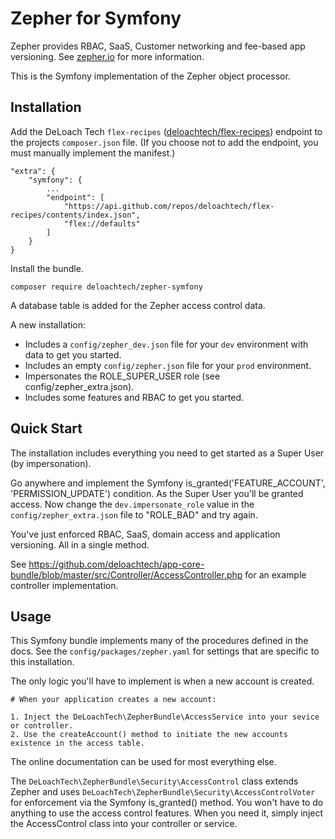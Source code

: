 Zepher for Symfony
==================

Zepher provides RBAC, SaaS, Customer networking and fee-based app versioning. See [zepher.io](https://zepher.io) for more information.

This is the Symfony implementation of the Zepher object processor.


Installation
------------

Add the DeLoach Tech `flex-recipes` ([deloachtech/flex-recipes](https://github.com/deloachtech/flex-recipes)) endpoint to the projects `composer.json` file. (If you choose not to add the endpoint, you must manually implement the manifest.)

    "extra": {
        "symfony": {
            ...
            "endpoint": [
                "https://api.github.com/repos/deloachtech/flex-recipes/contents/index.json",
                "flex://defaults"
            ]
        }
    }

Install the bundle.

    composer require deloachtech/zepher-symfony


A database table is added for the Zepher access control data.

A new installation:
* Includes a `config/zepher_dev.json` file for your `dev` environment with data to get you started.
* Includes an empty `config/zepher.json` file for your `prod` environment.
* Impersonates the ROLE_SUPER_USER role (see config/zepher_extra.json).
* Includes some features and RBAC to get you started.

Quick Start
-----------

The installation includes everything you need to get started as a Super User (by impersonation).

Go anywhere and implement the Symfony is_granted('FEATURE_ACCOUNT', 'PERMISSION_UPDATE') condition. As the Super User you'll be granted access.
Now change the `dev.impersonate_role` value in the `config/zepher_extra.json` file to "ROLE_BAD" and try again.

You've just enforced RBAC, SaaS, domain access and application versioning. All in a single method.

See https://github.com/deloachtech/app-core-bundle/blob/master/src/Controller/AccessController.php
for an example controller implementation.

Usage
-----

This Symfony bundle implements many of the procedures defined in the docs. See the `config/packages/zepher.yaml` for settings that are specific to this installation.

The only logic you'll have to implement is when a new account is created.

    # When your application creates a new account:

    1. Inject the DeLoachTech\ZepherBundle\AccessService into your sevice or controller.
    2. Use the createAccount() method to initiate the new accounts existence in the access table.

The online documentation can be used for most everything else.

The `DeLoachTech\ZepherBundle\Security\AccessControl` class extends Zepher and uses `DeLoachTech\ZepherBundle\Security\AccessControlVoter` for enforcement via the Symfony is_granted() method. You won't have to do anything to use the access control features. When you need it, simply inject the AccessControl class into your controller or service.


